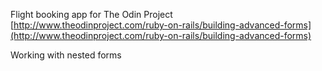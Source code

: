 Flight booking app for The Odin Project
[http://www.theodinproject.com/ruby-on-rails/building-advanced-forms](http://www.theodinproject.com/ruby-on-rails/building-advanced-forms)

Working with nested forms